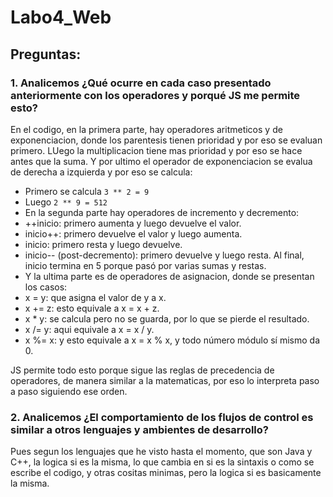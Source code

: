 # Labo4_Web

## Preguntas: 
### 1. Analicemos ¿Qué ocurre en cada caso presentado anteriormente con los operadores y porqué JS me permite esto?
   En el codigo, en la primera parte, hay operadores aritmeticos y de exponenciacion, donde los parentesis tienen prioridad y por eso se evaluan primero. LUego la multiplicacion tiene mas prioridad y por eso se hace antes que la suma. Y por ultimo el operador de exponenciacion se evalua de derecha a izquierda y por eso se calcula:
   - Primero se calcula `3 ** 2 = 9`
  - Luego `2 ** 9 = 512`
   - En la segunda parte hay operadores de incremento y decremento:
   - ++inicio: primero aumenta y luego devuelve el valor.
   - inicio++: primero devuelve el valor y luego aumenta.
   - inicio: primero resta y luego devuelve.
   - inicio-- (post-decremento): primero devuelve y luego resta.
   Al final, inicio termina en 5 porque pasó por varias sumas y restas.
  - Y la ultima parte es de operadores de asignacion, donde se presentan los casos: 
   - x = y: que asigna el valor de y a x.
   - x += z: esto equivale a x = x + z.
   - x * y: se calcula pero no se guarda, por lo que se pierde el resultado.
   - x /= y: aqui equivale a x = x / y.
   - x %= x:  y esto equivale a x = x % x, y todo número módulo sí mismo da 0.

JS permite todo esto porque sigue las reglas de precedencia de operadores, de manera similar a la matematicas, por eso lo interpreta paso a paso siguiendo ese orden.

### 2. Analicemos ¿El comportamiento de los flujos de control es similar a otros lenguajes y ambientes de desarrollo?
   Pues segun los lenguajes que he visto hasta el momento, que son Java y C++, la logica si es la misma, lo que cambia en si es la sintaxis o como se escribe el codigo, y otras cositas minimas, pero la logica si es basicamente la misma. 

